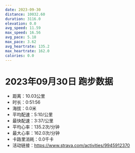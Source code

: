 ```yaml
---
date: 2023-09-30
distance: 10032.60
duration: 3116.0
elevation: 0.0
avg_speed: 11.59
max_speed: 16.56
avg_pace: 5.18
max_pace: 3.62
avg_heartrate: 135.2
max_heartrate: 162.0
calories: 0.0
---
```


# 2023年09月30日 跑步数据

- 距离：10.03公里
- 时长：0:51:56
- 海拔：0.0米
- 平均配速：5:10/公里
- 最快配速：3:37/公里
- 平均心率：135.2次/分钟
- 最大心率：162.0次/分钟
- 卡路里消耗：0.0千卡
- 活动链接：https://www.strava.com/activities/9945912370
